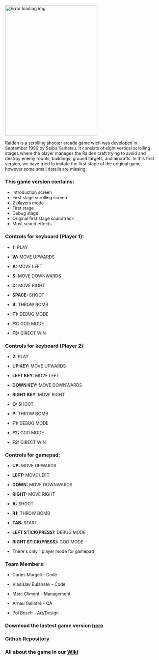 <br><img src="https://upload.wikimedia.org/wikipedia/en/6/6b/Raiden_arcadeflyer.png" width = "300" height = "425" alt="Error loading img"><br>


Raiden is a scrolling shooter arcade game wich was developed in September 1990 by Seibu Kaihatsu. It consists of eight vertical scrolling stages where the player manages the Raiden craft trying to avoid and destroy enemy robots, buildings, ground targets, and aircrafts. In this first version, we have tried to imitate the first stage of the original game, however some small details are missing.

### This game version contains:

- Introduction screen
- First stage scrolling screen
- 2 players mode
- First stage 
- Debug stage
- Original first stage soundtrack
- Most sound effects


### Controls for keyboard (Player 1):

* **1:** PLAY

* **W:** MOVE UPWARDS

* **A:** MOVE LEFT

* **S:** MOVE DOWNWARDS

* **D:** MOVE RIGHT

* **SPACE:** SHOOT

* **B:** THROW BOMB

* **F1:** DEBUG MODE

* **F2:** GOD MODE

* **F3:** DIRECT WIN

### Controls for keyboard (Player 2):

* **2:** PLAY

* **UP KEY:** MOVE UPWARDS

* **LEFT KEY:** MOVE LEFT

* **DOWN KEY:** MOVE DOWNWARDS

* **RIGHT KEY:** MOVE RIGHT

* **O:** SHOOT

* **P:** THROW BOMB

* **F1:** DEBUG MODE

* **F2:** GOD MODE

* **F3:** DIRECT WIN


### Controls for gamepad:

* **UP:** MOVE UPWARDS

* **LEFT:** MOVE LEFT

* **DOWN:** MOVE DOWNWARDS

* **RIGHT:** MOVE RIGHT

* **A:** SHOOT

* **R1:** THROW BOMB

* **TAB:** START

* **LEFT STICK(PRESS):** DEBUG MODE

* **RIGHT STICK(PRESS):** GOD MODE

* There's only 1 player mode for gamepad

### Team Members:

- Carles Margelí - Code
     

- Vladislav Bulansev - Code
   
   

- Marc Climent - Management
   

- Arnau Gallofré - QA
    

- Pol Bosch - Art/Design
  

### Download the lastest game version [here](https://github.com/Margeli/Raiden1990/releases)
### [Github Repository](https://github.com/Margeli/Raiden1990)
### All about the game in our [Wiki](https://github.com/Margeli/Raiden1990/wiki)
